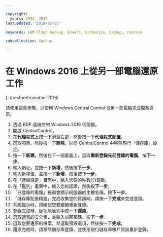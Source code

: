 ```yaml
---

copyright:
  years: 1994, 2019
lastupdated: "2019-02-05"

keywords: IBM Cloud backup, EVault, Carbonite, backup, restore

subcollection: Backup

---
```


# 在 Windows 2016 上從另一部電腦還原工作
{: #restorefromother2016}

請使用這些步驟，以使用 Windows Central Control 從另一部電腦完成檔案還原。

1. 透過 RDP 遠端控制 Windows 2016 伺服器。
2. 開啟 CentralControl。
3. 在**代理程式**上按一下滑鼠右鍵，然後按一下**代理程式配置**。
4. 選取項目，然後按一下**刪除**，以從 CentralControl 中移除現行「儲存庫」設定。
5. 按一下**新建**，然後在下一個畫面上，選取**重新登錄先前登錄的電腦**。按**下一步**。
6. 輸入網址，並按一下**新增**，然後按**下一步**。
7. 輸入新埠值，並按一下**新增**，然後按**下一步**。
8. 在「連線設定」畫面中，輸入您要的秒數/分鐘數。
9. 在「鑑別」畫面中，輸入您的認證，然後按**下一步**。
10. 「已登錄的電腦」視窗會顯示伺服器的主機名稱。按**下一步**。
11.	「儲存庫配置精靈」完成收集您的資訊時，請按一下**完成**來完成登錄。
12. 系統提示時，請確認您要繼續重新登錄。
13. 登錄完成時，從功能表列中按一下**還原**。
9.	選取適當的安全集，並輸入加密密碼。按**下一步**。
10.	選取您要還原的檔案，並選取預設選項，然後按一下**完成**。
11.	還原完成時，請移除儲存庫登錄，並使用現行儲存庫帳戶資訊重新登錄。
